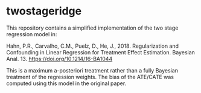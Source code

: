 twostageridge
=============

This repository contains a simplified implementation of the two stage
regression model in:

Hahn, P.R., Carvalho, C.M., Puelz, D., He, J., 2018. Regularization and
Confounding in Linear Regression for Treatment Effect Estimation. Bayesian
Anal. 13. https://doi.org/10.1214/16-BA1044

This is a maximum a-posteriori treatment rather than a fully Bayesian treatment
of the regression weights. The bias of the ATE/CATE was computed using this
model in the original paper.
